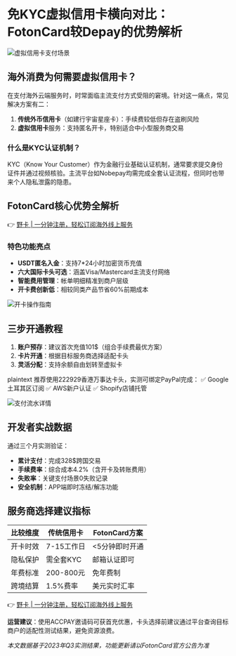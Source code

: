 # 免KYC虚拟信用卡横向对比：FotonCard较Depay的优势解析

![虚拟信用卡支付场景](https://bbtdd.com/wp-content/uploads/img/6572475602780.webp)

## 海外消费为何需要虚拟信用卡？
在支付海外云端服务时，时常面临主流支付方式受阻的窘境。针对这一痛点，常见解决方案有二：
1. **传统外币信用卡**（如建行宇宙星座卡）：手续费较低但存在盗刷风险
2. **虚拟信用卡**服务：支持匿名开卡，特别适合中小型服务商交易

### 什么是KYC认证机制？
KYC（Know Your Customer）作为金融行业基础认证机制，通常要求提交身份证件并通过视频核验。主流平台如Nobepay均需完成全套认证流程，但同时也带来个人隐私泄露的隐患。

## FotonCard核心优势全解析
👉 [野卡 | 一分钟注册，轻松订阅海外线上服务](https://bbtdd.com/yeka)

### 特色功能亮点
- **USDT匿名入金**：支持7*24小时加密货币充值
- **六大国际卡头可选**：涵盖Visa/Mastercard主流支付网络
- **智能费用管理**：帐单明细精准到商户层级
- **开卡费创新低**：相较同类产品节省60%前期成本

![开卡操作指南](https://bbtdd.com/wp-content/uploads/img/492152381384.webp)

## 三步开通教程
1. **账户预存**：建议首次充值101$（组合手续费最优方案）
2. **卡片开通**：根据目标服务商选择适配卡头
3. **灵活分配**：支持余额自由划转至虚拟卡

plaintext
推荐使用222929香港万事达卡头，实测可绑定PayPal完成：
✅ Google土耳其区订阅
✅ AWS新户认证
✅ Shopify店铺托管


![支付流水详情](https://bbtdd.com/wp-content/uploads/img/97217768682.webp)

## 开发者实战数据
通过三个月实测验证：
- **累计支付**：完成328$跨国交易
- **手续费率**：综合成本4.2%（含开卡及转账费用）
- **失败率**：关键支付场景0失败记录
- **安全机制**：APP端即时冻结/解冻功能

## 服务商选择建议指标
| 比较维度 | 传统信用卡 | FotonCard方案 | 
|---------|-----------|---------------|
| 开卡时效 | 7-15工作日 | <5分钟即时开通 |
| 隐私保护 | 需全套KYC | 邮箱认证即可 |
| 年费标准 | 200-800元 | 免年费制 |
| 跨境结算 | 1.5%费率 | 美元实时汇率 |

👉 [野卡 | 一分钟注册，轻松订阅海外线上服务](https://bbtdd.com/yeka)

**运营建议**：使用ACCPAY邀请码可获首充优惠，卡头选择前建议通过平台查询目标商户的适配性测试结果，避免资源浪费。

*本文数据基于2023年Q3实测结果，功能更新请以FotonCard官方公告为准*